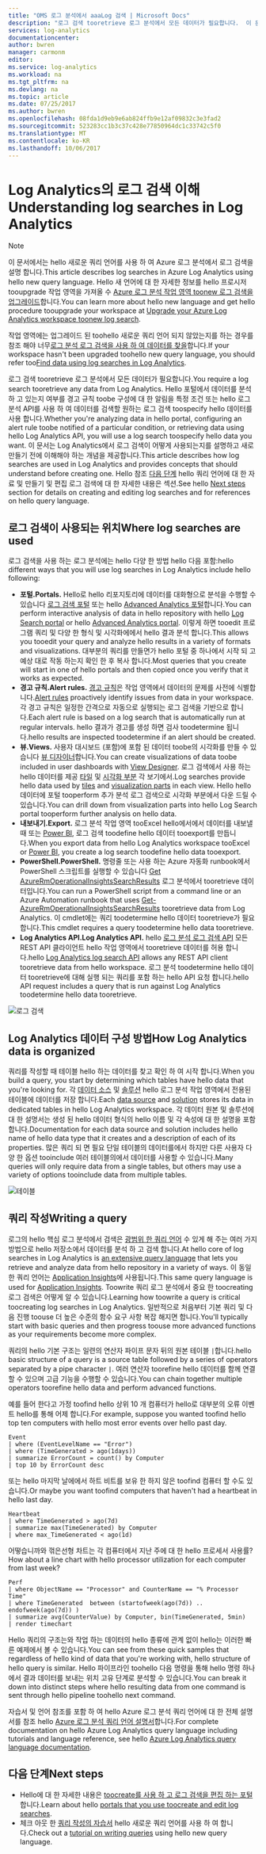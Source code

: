 ```yaml
---
title: "OMS 로그 분석에서 aaaLog 검색 | Microsoft Docs"
description: "로그 검색 tooretrieve 로그 분석에서 모든 데이터가 필요합니다.  이 문서는 검색 로그 분석에 사용 되는 새로운 로그에 설명 하 고 하나를 만들기 전에 toounderstand 해야 하는 개념을 제공 합니다."
services: log-analytics
documentationcenter: 
author: bwren
manager: carmonm
editor: 
ms.service: log-analytics
ms.workload: na
ms.tgt_pltfrm: na
ms.devlang: na
ms.topic: article
ms.date: 07/25/2017
ms.author: bwren
ms.openlocfilehash: 08fda1d9eb9e6ab824ffb9e12af09832c3e3fad2
ms.sourcegitcommit: 523283cc1b3c37c428e77850964dc1c33742c5f0
ms.translationtype: MT
ms.contentlocale: ko-KR
ms.lasthandoff: 10/06/2017
---
```

# <a name="understanding-log-searches-in-log-analytics"></a><span data-ttu-id="0592e-104">Log Analytics의 로그 검색 이해</span><span class="sxs-lookup"><span data-stu-id="0592e-104">Understanding log searches in Log Analytics</span></span>

> [!NOTE]
> <span data-ttu-id="0592e-105">이 문서에서는 hello 새로운 쿼리 언어를 사용 하 여 Azure 로그 분석에서 로그 검색을 설명 합니다.</span><span class="sxs-lookup"><span data-stu-id="0592e-105">This article describes log searches in Azure Log Analytics using hello new query language.</span></span>  <span data-ttu-id="0592e-106">Hello 새 언어에 대 한 자세한 정보를 hello 프로시저 tooupgrade 작업 영역을 가져올 수 [Azure 로그 분석 작업 영역 toonew 로그 검색을 업그레이드](log-analytics-log-search-upgrade.md)합니다.</span><span class="sxs-lookup"><span data-stu-id="0592e-106">You can learn more about hello new language and get hello procedure tooupgrade your workspace at [Upgrade your Azure Log Analytics workspace toonew log search](log-analytics-log-search-upgrade.md).</span></span>  
>
> <span data-ttu-id="0592e-107">작업 영역에는 업그레이드 된 toohello 새로운 쿼리 언어 되지 않았는지를 하는 경우를 참조 해야 너무[로그 분석 로그 검색을 사용 하 여 데이터를 찾을](log-analytics-log-searches.md)합니다.</span><span class="sxs-lookup"><span data-stu-id="0592e-107">If your workspace hasn't been upgraded toohello new query language, you should refer too[Find data using log searches in Log Analytics](log-analytics-log-searches.md).</span></span>

<span data-ttu-id="0592e-108">로그 검색 tooretrieve 로그 분석에서 모든 데이터가 필요합니다.</span><span class="sxs-lookup"><span data-stu-id="0592e-108">You require a log search tooretrieve any data from Log Analytics.</span></span>  <span data-ttu-id="0592e-109">Hello 포털에서 데이터를 분석 하 고 있는지 여부를 경고 규칙 toobe 구성에 대 한 알림을 특정 조건 또는 hello 로그 분석 API를 사용 하 여 데이터를 검색할 원하는 로그 검색 toospecify hello 데이터를 사용 합니다.</span><span class="sxs-lookup"><span data-stu-id="0592e-109">Whether you're analyzing data in hello portal, configuring an alert rule toobe notified of a particular condition, or retrieving data using hello Log Analytics API, you will use a log search toospecify hello data you want.</span></span>  <span data-ttu-id="0592e-110">이 문서는 Log Analytics에서 로그 검색이 어떻게 사용되는지를 설명하고 새로 만들기 전에 이해해야 하는 개념을 제공합니다.</span><span class="sxs-lookup"><span data-stu-id="0592e-110">This article describes how log searches are used in Log Analytics and provides concepts that should understand before creating one.</span></span> <span data-ttu-id="0592e-111">Hello 참조 [다음 단계](#next-steps) hello 쿼리 언어에 대 한 자료 및 만들기 및 편집 로그 검색에 대 한 자세한 내용은 섹션.</span><span class="sxs-lookup"><span data-stu-id="0592e-111">See hello [Next steps](#next-steps) section for details on creating and editing log searches and for references on hello query language.</span></span>

## <a name="where-log-searches-are-used"></a><span data-ttu-id="0592e-112">로그 검색이 사용되는 위치</span><span class="sxs-lookup"><span data-stu-id="0592e-112">Where log searches are used</span></span>

<span data-ttu-id="0592e-113">로그 검색을 사용 하는 로그 분석에는 hello 다양 한 방법 hello 다음 포함:</span><span class="sxs-lookup"><span data-stu-id="0592e-113">hello different ways that you will use log searches in Log Analytics include hello following:</span></span>

- <span data-ttu-id="0592e-114">**포털.**</span><span class="sxs-lookup"><span data-stu-id="0592e-114">**Portals.**</span></span> <span data-ttu-id="0592e-115">Hello로 hello 리포지토리에 데이터를 대화형으로 분석을 수행할 수 있습니다 [로그 검색 포털](log-analytics-log-search-log-search-portal.md) 또는 hello [Advanced Analytics 포털](https://go.microsoft.com/fwlink/?linkid=856587)합니다.</span><span class="sxs-lookup"><span data-stu-id="0592e-115">You can perform interactive analysis of data in hello repository with hello [Log Search portal](log-analytics-log-search-log-search-portal.md) or hello [Advanced Analytics portal](https://go.microsoft.com/fwlink/?linkid=856587).</span></span>  <span data-ttu-id="0592e-116">이렇게 하면 tooedit 프로그램 쿼리 및 다양 한 형식 및 시각화에에서 hello 결과 분석 합니다.</span><span class="sxs-lookup"><span data-stu-id="0592e-116">This allows you tooedit your query and analyze hello results in a variety of formats and visualizations.</span></span>  <span data-ttu-id="0592e-117">대부분의 쿼리를 만들면가 hello 포털 중 하나에서 시작 되 고 예상 대로 작동 하는지 확인 한 후 복사 합니다.</span><span class="sxs-lookup"><span data-stu-id="0592e-117">Most queries that you create will start in one of hello portals and then copied once you verify that it works as expected.</span></span>
- <span data-ttu-id="0592e-118">**경고 규칙.**</span><span class="sxs-lookup"><span data-stu-id="0592e-118">**Alert rules.**</span></span> <span data-ttu-id="0592e-119">[경고 규칙](log-analytics-alerts.md)은 작업 영역에서 데이터의 문제를 사전에 식별합니다.</span><span class="sxs-lookup"><span data-stu-id="0592e-119">[Alert rules](log-analytics-alerts.md) proactively identify issues from data in your workspace.</span></span>  <span data-ttu-id="0592e-120">각 경고 규칙은 일정한 간격으로 자동으로 실행되는 로그 검색을 기반으로 합니다.</span><span class="sxs-lookup"><span data-stu-id="0592e-120">Each alert rule is based on a log search that is automatically run at regular intervals.</span></span>  <span data-ttu-id="0592e-121">hello 결과가 경고를 생성 하면 검사 toodetermine 됩니다.</span><span class="sxs-lookup"><span data-stu-id="0592e-121">hello results are inspected toodetermine if an alert should be created.</span></span>
- <span data-ttu-id="0592e-122">**뷰.**</span><span class="sxs-lookup"><span data-stu-id="0592e-122">**Views.**</span></span>  <span data-ttu-id="0592e-123">사용자 대시보드 (포함)에 포함 된 데이터 toobe의 시각화를 만들 수 있습니다 [뷰 디자이너](log-analytics-view-designer.md)합니다.</span><span class="sxs-lookup"><span data-stu-id="0592e-123">You can create visualizations of data toobe included in user dashboards with [View Designer](log-analytics-view-designer.md).</span></span>  <span data-ttu-id="0592e-124">로그 검색에서 사용 하는 hello 데이터를 제공 [타일](log-analytics-view-designer-tiles.md) 및 [시각화 부분](log-analytics-view-designer-parts.md) 각 보기에서.</span><span class="sxs-lookup"><span data-stu-id="0592e-124">Log searches provide hello data used by [tiles](log-analytics-view-designer-tiles.md) and [visualization parts](log-analytics-view-designer-parts.md) in each view.</span></span>  <span data-ttu-id="0592e-125">Hello hello 데이터에 포털 tooperform 추가 분석 로그 검색으로 시각화 부분에서 다운 드릴 수 있습니다.</span><span class="sxs-lookup"><span data-stu-id="0592e-125">You can drill down from visualization parts into hello Log Search portal tooperform further analysis on hello data.</span></span>
- <span data-ttu-id="0592e-126">**내보내기.**</span><span class="sxs-lookup"><span data-stu-id="0592e-126">**Export.**</span></span>  <span data-ttu-id="0592e-127">로그 분석 작업 영역 tooExcel hello에서에서 데이터를 내보낼 때 또는 [Power BI](log-analytics-powerbi.md), 로그 검색 toodefine hello 데이터 tooexport를 만듭니다.</span><span class="sxs-lookup"><span data-stu-id="0592e-127">When you export data from hello Log Analytics workspace tooExcel or [Power BI](log-analytics-powerbi.md), you create a log search toodefine hello data tooexport.</span></span>
- <span data-ttu-id="0592e-128">**PowerShell.**</span><span class="sxs-lookup"><span data-stu-id="0592e-128">**PowerShell.**</span></span> <span data-ttu-id="0592e-129">명령줄 또는 사용 하는 Azure 자동화 runbook에서 PowerShell 스크립트를 실행할 수 있습니다 [Get AzureRmOperationalInsightsSearchResults](https://docs.microsoft.com/powershell/module/azurerm.operationalinsights/get-azurermoperationalinsightssearchresults?view=azurermps-4.0.0) 로그 분석에서 tooretrieve 데이터입니다.</span><span class="sxs-lookup"><span data-stu-id="0592e-129">You can run a PowerShell script from a command line or an Azure Automation runbook that uses [Get-AzureRmOperationalInsightsSearchResults](https://docs.microsoft.com/powershell/module/azurerm.operationalinsights/get-azurermoperationalinsightssearchresults?view=azurermps-4.0.0) tooretrieve data from Log Analytics.</span></span>  <span data-ttu-id="0592e-130">이 cmdlet에는 쿼리 toodetermine hello 데이터 tooretrieve가 필요합니다.</span><span class="sxs-lookup"><span data-stu-id="0592e-130">This cmdlet requires a query toodetermine hello data tooretrieve.</span></span>
- <span data-ttu-id="0592e-131">**Log Analytics API.**</span><span class="sxs-lookup"><span data-stu-id="0592e-131">**Log Analytics API.**</span></span>  <span data-ttu-id="0592e-132">hello [로그 분석 로그 검색 API](log-analytics-log-search-api.md) 모든 REST API 클라이언트 hello 작업 영역에서 tooretrieve 데이터를 허용 합니다.</span><span class="sxs-lookup"><span data-stu-id="0592e-132">hello [Log Analytics log search API](log-analytics-log-search-api.md) allows any REST API client tooretrieve data from hello workspace.</span></span>  <span data-ttu-id="0592e-133">로그 분석 toodetermine hello 데이터 tooretrieve에 대해 실행 되는 쿼리를 포함 하는 hello API 요청 합니다.</span><span class="sxs-lookup"><span data-stu-id="0592e-133">hello API request includes a query that is run against Log Analytics toodetermine hello data tooretrieve.</span></span>

![로그 검색](media/log-analytics-log-search-new/log-search-overview.png)

## <a name="how-log-analytics-data-is-organized"></a><span data-ttu-id="0592e-135">Log Analytics 데이터 구성 방법</span><span class="sxs-lookup"><span data-stu-id="0592e-135">How Log Analytics data is organized</span></span>
<span data-ttu-id="0592e-136">쿼리를 작성할 때 테이블 hello 하는 데이터를 찾고 확인 하 여 시작 합니다.</span><span class="sxs-lookup"><span data-stu-id="0592e-136">When you build a query, you start by determining which tables have hello data that you're looking for.</span></span> <span data-ttu-id="0592e-137">각 [데이터 소스](log-analytics-data-sources.md) 및 [솔루션](../operations-management-suite/operations-management-suite-solutions.md) hello 로그 분석 작업 영역에서 전용된 테이블에 데이터를 저장 합니다.</span><span class="sxs-lookup"><span data-stu-id="0592e-137">Each [data source](log-analytics-data-sources.md) and [solution](../operations-management-suite/operations-management-suite-solutions.md) stores its data in dedicated tables in hello Log Analytics workspace.</span></span>  <span data-ttu-id="0592e-138">각 데이터 원본 및 솔루션에 대 한 설명서는 생성 된 hello 데이터 형식의 hello 이름 및 각 속성에 대 한 설명을 포함 합니다.</span><span class="sxs-lookup"><span data-stu-id="0592e-138">Documentation for each data source and solution includes hello name of hello data type that it creates and a description of each of its properties.</span></span>     <span data-ttu-id="0592e-139">많은 쿼리 되 면 필요 단일 테이블의 데이터를에서 하지만 다른 사용자 다양 한 옵션 tooinclude 여러 테이블의에서 데이터를 사용할 수 있습니다.</span><span class="sxs-lookup"><span data-stu-id="0592e-139">Many queries will only require data from a single tables, but others may use a variety of options tooinclude data from multiple tables.</span></span>

![테이블](media/log-analytics-log-search-new/queries-tables.png)


## <a name="writing-a-query"></a><span data-ttu-id="0592e-141">쿼리 작성</span><span class="sxs-lookup"><span data-stu-id="0592e-141">Writing a query</span></span>
<span data-ttu-id="0592e-142">로그의 hello 핵심 로그 분석에서 검색은 [광범위 한 쿼리 언어](https://docs.loganalytics.io/) 수 있게 해 주는 여러 가지 방법으로 hello 저장소에서 데이터를 분석 하 고 검색 합니다.</span><span class="sxs-lookup"><span data-stu-id="0592e-142">At hello core of log searches in Log Analytics is [an extensive query language](https://docs.loganalytics.io/) that lets you retrieve and analyze data from hello repository in a variety of ways.</span></span>  <span data-ttu-id="0592e-143">이 동일한 쿼리 언어는 [Application Insights](../application-insights/app-insights-analytics.md)에 사용됩니다.</span><span class="sxs-lookup"><span data-stu-id="0592e-143">This same query language is used for [Application Insights](../application-insights/app-insights-analytics.md).</span></span>  <span data-ttu-id="0592e-144">Toowrite 쿼리 로그 분석에서 중요 한 toocreating 로그 검색은 어떻게 알 수 있습니다.</span><span class="sxs-lookup"><span data-stu-id="0592e-144">Learning how toowrite a query is critical toocreating log searches in Log Analytics.</span></span>  <span data-ttu-id="0592e-145">일반적으로 처음부터 기본 쿼리 및 다음 진행 toouse 더 높은 수준의 함수 요구 사항 복잡 해지면 합니다.</span><span class="sxs-lookup"><span data-stu-id="0592e-145">You'll typically start with basic queries and then progress toouse more advanced functions as your requirements become more complex.</span></span>

<span data-ttu-id="0592e-146">쿼리의 hello 기본 구조는 일련의 연산자 파이프 문자 뒤의 원본 테이블 `|`합니다.</span><span class="sxs-lookup"><span data-stu-id="0592e-146">hello basic structure of a query is a source table followed by a series of operators separated by a pipe character `|`.</span></span>  <span data-ttu-id="0592e-147">여러 연산자 toorefine hello 데이터를 함께 연결할 수 있으며 고급 기능을 수행할 수 있습니다.</span><span class="sxs-lookup"><span data-stu-id="0592e-147">You can chain together multiple operators toorefine hello data and perform advanced functions.</span></span>

<span data-ttu-id="0592e-148">예를 들어 한다고 가정 toofind hello 상위 10 개 컴퓨터가 hello로 대부분의 오류 이벤트 hello를 통해 어제 합니다.</span><span class="sxs-lookup"><span data-stu-id="0592e-148">For example, suppose you wanted toofind hello top ten computers with hello most error events over hello past day.</span></span>

    Event
    | where (EventLevelName == "Error")
    | where (TimeGenerated > ago(1days))
    | summarize ErrorCount = count() by Computer
    | top 10 by ErrorCount desc

<span data-ttu-id="0592e-149">또는 hello 마지막 날에에서 하트 비트를 보유 한 하지 않은 toofind 컴퓨터 할 수도 있습니다.</span><span class="sxs-lookup"><span data-stu-id="0592e-149">Or maybe you want toofind computers that haven't had a heartbeat in hello last day.</span></span>

    Heartbeat
    | where TimeGenerated > ago(7d)
    | summarize max(TimeGenerated) by Computer
    | where max_TimeGenerated < ago(1d)  

<span data-ttu-id="0592e-150">어떻습니까와 꺾은선형 차트는 각 컴퓨터에서 지난 주에 대 한 hello 프로세서 사용률?</span><span class="sxs-lookup"><span data-stu-id="0592e-150">How about a line chart with hello processor utilization for each computer from last week?</span></span>

    Perf
    | where ObjectName == "Processor" and CounterName == "% Processor Time"
    | where TimeGenerated  between (startofweek(ago(7d)) .. endofweek(ago(7d)) )
    | summarize avg(CounterValue) by Computer, bin(TimeGenerated, 5min)
    | render timechart    

<span data-ttu-id="0592e-151">Hello 쿼리의 구조는와 작업 하는 데이터의 hello 종류에 관계 없이 hello는 이러한 빠른 예제에서 볼 수 있습니다.</span><span class="sxs-lookup"><span data-stu-id="0592e-151">You can see from these quick samples that regardless of hello kind of data that you're working with, hello structure of hello query is similar.</span></span>  <span data-ttu-id="0592e-152">Hello 파이프라인 toohello 다음 명령을 통해 hello 명령 하나에서 결과 데이터를 보내는 위치 고유 단계로 분석할 수 있습니다.</span><span class="sxs-lookup"><span data-stu-id="0592e-152">You can break it down into distinct steps where hello resulting data from one command is sent through hello pipeline toohello next command.</span></span>

<span data-ttu-id="0592e-153">자습서 및 언어 참조를 포함 하 여 hello Azure 로그 분석 쿼리 언어에 대 한 전체 설명서를 참조 hello [Azure 로그 분석 쿼리 언어 설명서](https://docs.loganalytics.io/)합니다.</span><span class="sxs-lookup"><span data-stu-id="0592e-153">For complete documentation on hello Azure Log Analytics query language including tutorials and language reference, see hello [Azure Log Analytics query language documentation](https://docs.loganalytics.io/).</span></span>

## <a name="next-steps"></a><span data-ttu-id="0592e-154">다음 단계</span><span class="sxs-lookup"><span data-stu-id="0592e-154">Next steps</span></span>

- <span data-ttu-id="0592e-155">Hello에 대 한 자세한 내용은 [toocreate를 사용 하 고 로그 검색을 편집 하는 포털](log-analytics-log-search-portals.md)합니다.</span><span class="sxs-lookup"><span data-stu-id="0592e-155">Learn about hello [portals that you use toocreate and edit log searches](log-analytics-log-search-portals.md).</span></span>
- <span data-ttu-id="0592e-156">체크 아웃 한 [쿼리 작성의 자습서](https://go.microsoft.com/fwlink/?linkid=856078) hello 새로운 쿼리 언어를 사용 하 여 합니다.</span><span class="sxs-lookup"><span data-stu-id="0592e-156">Check out a [tutorial on writing queries](https://go.microsoft.com/fwlink/?linkid=856078) using hello new query language.</span></span>
